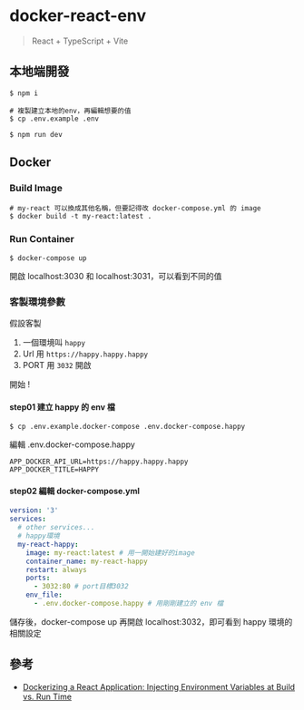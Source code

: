 # docker-react-env

> React + TypeScript + Vite

## 本地端開發

```
$ npm i

# 複製建立本地的env，再編輯想要的值
$ cp .env.example .env
 
$ npm run dev
```

## Docker

### Build Image

```
# my-react 可以換成其他名稱，但要記得改 docker-compose.yml 的 image
$ docker build -t my-react:latest .
```

### Run Container

```
$ docker-compose up
```

開啟 localhost:3030 和 localhost:3031，可以看到不同的值

### 客製環境參數

假設客製
1. 一個環境叫 `happy`
2. Url 用 `https://happy.happy.happy`
3. PORT 用 `3032` 開啟

開始 !

#### step01 建立 happy 的 env 檔

```
$ cp .env.example.docker-compose .env.docker-compose.happy
```

編輯 .env.docker-compose.happy
```
APP_DOCKER_API_URL=https://happy.happy.happy
APP_DOCKER_TITLE=HAPPY
```

#### step02 編輯 docker-compose.yml

```yml
version: '3'
services:
  # other services...
  # happy環境
  my-react-happy:
    image: my-react:latest # 用一開始建好的image
    container_name: my-react-happy
    restart: always
    ports:
      - 3032:80 # port目標3032
    env_file:
      - .env.docker-compose.happy # 用剛剛建立的 env 檔
```

儲存後，docker-compose up 再開啟 localhost:3032，即可看到 happy 環境的相關設定



## 參考

- [Dockerizing a React Application: Injecting Environment Variables at Build vs. Run Time](https://pamalsahan.medium.com/dockerizing-a-react-application-injecting-environment-variables-at-build-vs-run-time-d74b6796fe38)